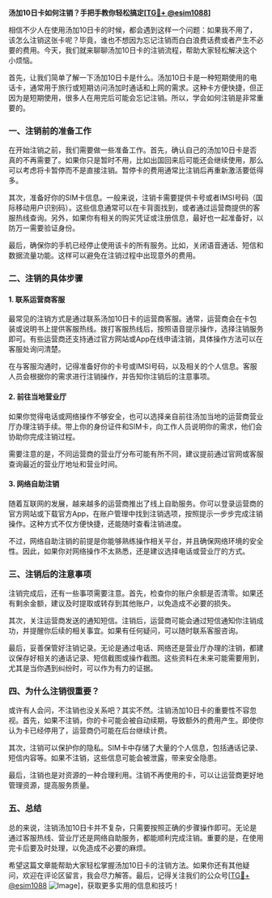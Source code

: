 **汤加10日卡如何注销？手把手教你轻松搞定[[TG💪+ @esim1088](https://t.me/s/esim1088)]**

相信不少人在使用汤加10日卡的时候，都会遇到这样一个问题：如果我不用了，该怎么注销这张卡呢？毕竟，谁也不想因为忘记注销而白白浪费话费或者产生不必要的费用。今天，我们就来聊聊汤加10日卡的注销流程，帮助大家轻松解决这个小烦恼。

首先，让我们简单了解一下汤加10日卡是什么。汤加10日卡是一种短期使用的电话卡，通常用于旅行或短期访问汤加时通话和上网的需求。这种卡方便快捷，但正因为是短期使用，很多人在用完后可能会忘记注销。所以，学会如何注销是非常重要的。

### 一、注销前的准备工作

在开始注销之前，我们需要做一些准备工作。首先，确认自己的汤加10日卡是否真的不再需要了。如果你只是暂时不用，比如出国回来后可能还会继续使用，那么可以考虑将卡暂停而不是直接注销。暂停卡的费用通常比注销后再重新激活要低得多。

其次，准备好你的SIM卡信息。一般来说，注销卡需要提供卡号或者IMSI号码（国际移动用户识别码）。这些信息通常可以在卡背面找到，或者通过运营商提供的客服热线查询。另外，如果你有相关的购买凭证或注册信息，最好也一起准备好，以防万一需要验证身份。

最后，确保你的手机已经停止使用该卡的所有服务。比如，关闭语音通话、短信和数据流量功能。这样可以避免在注销过程中出现意外的费用。

### 二、注销的具体步骤

#### 1. 联系运营商客服

最常见的注销方式是通过联系汤加10日卡的运营商客服。通常，运营商会在卡包装或说明书上提供客服热线。拨打客服热线后，按照语音提示操作，选择注销服务即可。有些运营商还支持通过官方网站或App在线申请注销，具体操作方法可以在客服处询问清楚。

在与客服沟通时，记得准备好你的卡号或IMSI号码，以及相关的个人信息。客服人员会根据你的需求进行注销操作，并告知你注销后的注意事项。

#### 2. 前往当地营业厅

如果你觉得电话或网络操作不够安全，也可以选择亲自前往汤加当地的运营商营业厅办理注销手续。带上你的身份证件和SIM卡，向工作人员说明你的需求，他们会协助你完成注销过程。

需要注意的是，不同运营商的营业厅分布可能有所不同，建议提前通过官网或客服查询最近的营业厅地址和营业时间。

#### 3. 网络自助注销

随着互联网的发展，越来越多的运营商推出了线上自助服务。你可以登录运营商的官方网站或下载官方App，在账户管理中找到注销选项，按照提示一步步完成注销操作。这种方式不仅方便快捷，还能随时查看注销进度。

不过，网络自助注销的前提是你能够熟练操作相关平台，并且确保网络环境的安全性。因此，如果你对网络操作不太熟悉，还是建议选择电话或营业厅的方式。

### 三、注销后的注意事项

注销完成后，还有一些事项需要注意。首先，检查你的账户余额是否清零。如果还有剩余金额，建议及时提取或转存到其他账户，以免造成不必要的损失。

其次，关注运营商发送的通知短信。注销后，运营商可能会通过短信通知你注销成功，并提醒你后续的相关事宜。如果有任何疑问，可以随时联系客服咨询。

最后，妥善保管好注销记录。无论是通过电话、网络还是营业厅办理的注销，都建议保存好相关的通话记录、短信截图或操作截图。这些资料在未来可能需要用到，尤其是当你遇到纠纷时，可以作为有力的证据。

### 四、为什么注销很重要？

或许有人会问，不注销也没关系吧？其实不然。注销汤加10日卡的重要性不容忽视。首先，如果不注销，你的卡可能会被自动续期，导致额外的费用产生。即使你认为卡已经停用了，运营商仍可能在后台继续计费。

其次，注销可以保护你的隐私。SIM卡中存储了大量的个人信息，包括通话记录、短信内容等。如果不注销，这些信息可能会被泄露，带来安全隐患。

最后，注销也是对资源的一种合理利用。注销不再使用的卡，可以让运营商更好地管理资源，提高服务质量。

### 五、总结

总的来说，注销汤加10日卡并不复杂，只需要按照正确的步骤操作即可。无论是通过客服热线、营业厅还是网络自助服务，都能顺利完成注销。重要的是，在使用完卡后要及时处理，以免造成不必要的麻烦。

希望这篇文章能帮助大家轻松掌握汤加10日卡的注销方法。如果你还有其他疑问，欢迎在评论区留言，我会尽力解答。最后，记得关注我们的公众号[[TG💪+ @esim1088](https://t.me/s/esim1088) ![Image](https://i.postimg.cc/4NQfJmqS/Snipaste-2025-05-13-00-14-12.png)]，获取更多实用的信息和技巧！
